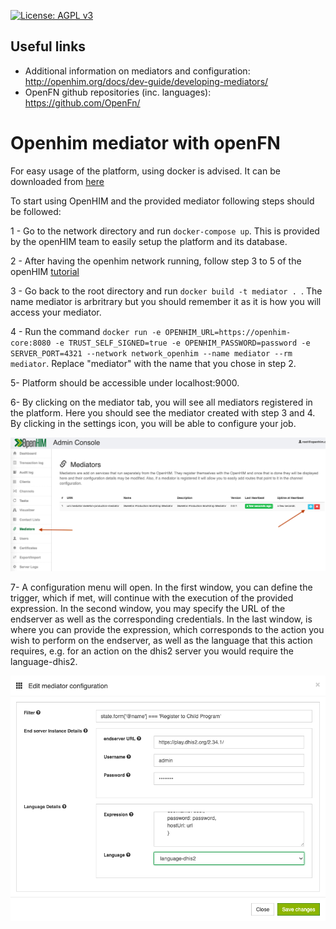 [uri_license]: http://www.gnu.org/licenses/agpl.html
[uri_license_image]: https://img.shields.io/badge/License-AGPL%20v3-blue.svg

[![License: AGPL v3][uri_license_image]][uri_license]

## Useful links
* Additional information on mediators and configuration: http://openhim.org/docs/dev-guide/developing-mediators/
* OpenFN github repositories (inc. languages): https://github.com/OpenFn/

# Openhim mediator with openFN

For easy usage of the platform, using docker is advised. It can be downloaded from [here](https://www.docker.com/)

To start using OpenHIM and the provided mediator following steps should be followed:

1 - Go to the network directory and run ``` docker-compose up ```. This is provided by the openHIM team to easily setup the platform and its database.

2 - After having the openhim network running, follow step 3 to 5 of the openHIM [tutorial](https://github.com/jembi/openhim-mediator-tutorial/blob/master/0_Starting_OpenHIM.md)

3 - Go back to the root directory and run ```docker build -t mediator . ```. The name mediator is arbritrary but you should remember it as it is how you will access your mediator. 

4 - Run the command ``` docker run -e OPENHIM_URL=https://openhim-core:8080 -e TRUST_SELF_SIGNED=true -e OPENHIM_PASSWORD=password -e SERVER_PORT=4321 --network network_openhim --name mediator --rm mediator ```. Replace "mediator" with the name that you chose in step 2.

5- Platform should be accessible under localhost:9000.

6- By clicking on the mediator tab, you will see all mediators registered in the platform. Here you should see the mediator created with step 3 and 4. By clicking in the settings icon, you will be able to configure your job.

![alt text](images/openhim_mediator.png "Mediators in Openhim")

7- A configuration menu will open. In the first window, you can define the trigger, which if met, will continue with the execution of the provided expression. In the second window, you may specify the URL of the endserver as well as the corresponding credentials. In the last window, is where you can provide the expression, which corresponds to the action you wish to perform on the endserver, as well as the language that this action requires, e.g. for an action on the dhis2 server you would require the language-dhis2. 

![alt text](images/configuration_mediator.png "Configuration of the Mediator")
